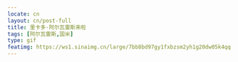 ```yaml
---
locate: cn
layout: cn/post-full
title: 里卡多·阿尔瓦雷斯来啦
tags: [阿尔瓦雷斯,国米]
type: gif
featimg: https://ws1.sinaimg.cn/large/7bb8bd97gy1fxbzsm2yh1g20dw05k4qq.gif
---
```

